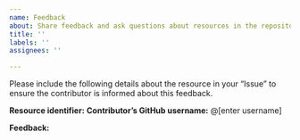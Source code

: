 ```yaml
---
name: Feedback
about: Share feedback and ask questions about resources in the repository.
title: ''
labels: ''
assignees: ''

---
```


Please include the following details about the resource in your “Issue” to ensure the contributor is informed about this feedback.

**Resource identifier:**
**Contributor’s GitHub username:** @[enter username]

**Feedback:**
